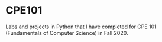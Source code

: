 # CPE101
Labs and projects in Python that I have completed for CPE 101 (Fundamentals of Computer Science) in Fall 2020.
